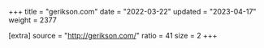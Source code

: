 +++
title = "gerikson.com"
date = "2022-03-22"
updated = "2023-04-17"
weight = 2377

[extra]
source = "http://gerikson.com/"
ratio = 41
size = 2
+++
